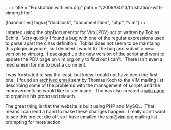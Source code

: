 +++
title = "Frustration with vim.org"
path = "/2009/04/13/frustration-with-vimorg.html"

[taxonomies]
tags=["docblock", "documentation", "php", "vim"]
+++

I started using the phpDocumentor for Vim (PDV) script written by Tobias Schlitt.  Very quickly I found a bug with one of the regular expressions used to parse apart the class definition.  Tobias does not seem to be maintaing this plugin anymore, so I decided I would fix the bug and submit a new version to vim.org.  I packaged up the new version of the script and went to update the PDV page on vim.org only to find out I can't.  There isn't even a mechanism for me to post a comment.

<!-- more -->

I was frustrated to say the least, but knew I could not have been the first one.  I found an <a title=" Improvements for vim.org/scripts" href="http://www.mail-archive.com/vim_use@googlegroups.com/msg00456.html" target="_blank">archived email</a> sent by Thomas Koch to the VIM mailing list describing some of the problems with the management of scripts and the improvements he would like to see made.  Thomas also created a <a title="vim.org relaunch" href="http://vim.wikia.com/wiki/Vim.org_relaunch" target="_blank">wiki page</a> to organize his proposed relauch.

The great thing is that the website is built using PHP and MySQL.  That means I can lend a hand to make these changes happen.  I really don't want to see this project die off, so I have emailed the vim@vim.org mailing list prompting for more action.

